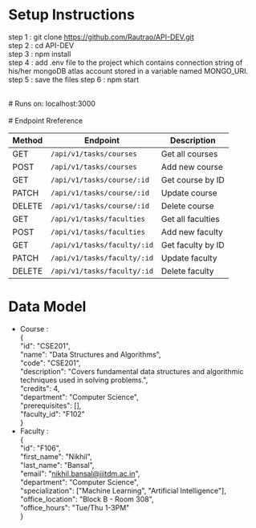# Setup Instructions</br>

step 1 : git clone https://github.com/Rautrao/API-DEV.git </br>
step 2 : cd API-DEV</br>
step 3 : npm install</br>
step 4 : add .env file to the project which contains connection string of his/her mongoDB atlas account stored in a variable named MONGO_URI. 
step 5 : save the files
step 6 : npm start </br>

</br>
#
Runs on: localhost:3000</br>
</br>
# Endpoint Rreference

| Method | Endpoint                    | Description       |
| ------ | --------------------------- | ----------------- |
| GET    | `/api/v1/tasks/courses`     | Get all courses   |
| POST   | `/api/v1/tasks/courses`     | Add new course    |
| GET    | `/api/v1/tasks/course/:id`  | Get course by ID  |
| PATCH  | `/api/v1/tasks/course/:id`  | Update course     |
| DELETE | `/api/v1/tasks/course/:id`  | Delete course     |
| GET    | `/api/v1/tasks/faculties`   | Get all faculties |
| POST   | `/api/v1/tasks/faculties`   | Add new faculty   |
| GET    | `/api/v1/tasks/faculty/:id` | Get faculty by ID |
| PATCH  | `/api/v1/tasks/faculty/:id` | Update faculty    |
| DELETE | `/api/v1/tasks/faculty/:id` | Delete faculty    |

# Data Model

- Course :</br>
    {</br>
        "id": "CSE201",</br>
        "name": "Data Structures and Algorithms",</br>
        "code": "CSE201",</br>
        "description": "Covers fundamental data structures and algorithmic techniques used in solving problems.",</br>
        "credits": 4,</br>
        "department": "Computer Science",</br>
        "prerequisites": [],</br>
        "faculty_id": "F102"</br>
    }</br>
- Faculty : </br>
    {</br>
        "id": "F106",</br>
        "first_name": "Nikhil",</br>
        "last_name": "Bansal",</br>
        "email": "nikhil.bansal@iiitdm.ac.in",</br>
        "department": "Computer Science",</br>
        "specialization": ["Machine Learning", "Artificial Intelligence"],</br>
        "office_location": "Block B - Room 308",</br>
        "office_hours": "Tue/Thu 1-3PM"</br>
    }</br>
    
    
